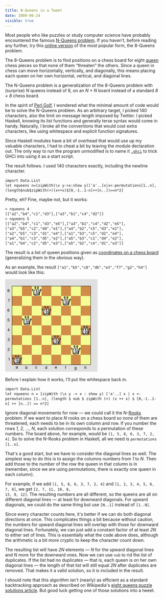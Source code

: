```yaml
---
title: N-Queens in a Tweet
date: 2009-06-24
visible: true
---
```

Most people who like puzzles or study computer science have probably encountered the famous <a href="http://en.wikipedia.org/wiki/Eight_queens_puzzle">N-Queens problem</a>. If you haven’t, before reading any further, try this <a href="http://www.hbmeyer.de/backtrack/achtdamen/eight.htm">online version</a> of the most popular form, the 8-Queens problem.

The 8-Queens problem is to find positions on a chess board for eight <a href="http://en.wikipedia.org/wiki/Queen_(chess)">queen</a> chess pieces so that none of them “threaten” the others. Since a queen in chess can move horizontally, vertically, and diagonally, this means placing each queen on her own horizontal, vertical, and diagonal lines.

The N-Queens problem is a generalization of the 8-Queens problem with (surprise) *N* queens instead of 8, on an *N × N* board instead of a standard *8 × 8* chess board.

In the spirit of <a href="http://en.wikipedia.org/wiki/Perl#Perl_golf">Perl Golf</a>, I wondered what the minimal amount of code would be to solve the N-Queens problem. As an arbitrary target, I picked 140 characters, also the limit on message length imposed by Twitter. I picked Haskell, knowing its list functions and generally terse syntax would come in handy. Naturally, I broke all the conventions that would cost extra characters, like using whitespace and explicit function signatures.

Since Haskell modules have a bit of overhead that would use up my valuable characters, I had to cheat a bit by leaving the module declaration out. The only way to run the program unmodified is to name it <code><a href="http://www.haskell.org/ghc/docs/latest/html/users_guide/ghci-dot-files.html">.ghci</a></code> to trick GHCi into using it as a start script.

The result follows. I used 140 characters exactly, including the newline character.

    import Data.List
    let nqueens n=[zipWith(\x y->x:show y)['a'..]x|x<-permutations[1..n],(length$nub$zipWith(+)(x++x)$[0,-1..1-n]++[n..])==n*2]

Pretty, eh? Fine, maybe not, but it works:

    > nqueens 4
    [["a2","b4","c1","d3"],["a3","b1","c4","d2"]]
    > nqueens 5
    [["a2","b4","c1","d3","e5"],["a3","b1","c4","d2","e5"],
    ["a3","b5","c2","d4","e1"],["a4","b2","c5","d3","e1"],
    ["a2","b5","c3","d1","e4"],["a1","b3","c5","d2","e4"],
    ["a4","b1","c3","d5","e2"],["a5","b3","c1","d4","e2"],
    ["a1","b4","c2","d5","e3"],["a5","b2","c4","d1","e3"]]

The result is a list of queen positions given as <a href="http://en.wikipedia.org/wiki/Algebraic_chess_notation#Naming_squares_on_the_board">coordinates on a chess board</a> (generalizing them in the obvious way).

As an example, the result <code>["a1","b5","c8","d6","e3","f7","g2","h4"]</code> would look like this:

![Eight Queens Solution](8queens.png)

Before I explain how it works, I'll put the whitespace back in.

    import Data.List
    let nqueens n = [zipWith (\x y -> x : show y) ['a'..] x | x <- permutations [1..n], (length $ nub $ zipWith (+) (x ++ x) $ [0,-1..1-n] ++ [n..]) == n*2]

Ignore diagonal movements for now — we could call it the N-<a href="http://en.wikipedia.org/wiki/Rook_(chess)">Rooks</a> problem. If we want to place *N* rooks on a chess board so none of them are threatened, each needs to be in its own column and row. If you number the rows *1, 2, ..., N*, each solution corresponds to a permutation of these numbers. The board above, for example, would be <code>[1, 5, 8, 6, 3, 7, 2, 4]</code>. So to solve the N-Rooks problem in Haskell, all we need is <code>permutations [1..n]</code>.

That's a good start, but we have to consider the diagonal lines as well. The simplest way to do this is to assign the columns numbers from *1* to *N*. Then add those to the number of the row the queen in that column is in (remember, since we are using permutations, there is exactly one queen in each column).

For example, if we add <code>[1, 5, 8, 6, 3, 7, 2, 4]</code> and <code>[1, 2, 3, 4, 5, 6, 7, 8]</code>, we get <code>[2, 7, 11, 10, 8, 13, 9, 12]</code>. The resulting numbers are all different, so the queens are all on different diagonal lines — at least for downward diagonals. For upward diagonals, we could do the same thing but use <code>[N..1]</code> instead of <code>[1..N]</code>.

Since every character counts here, it's better if we can do both diagonal directions at once. This complicates things a bit because without caution, the numbers for upward diagonal lines will overlap with those for downward diagonal lines. Fortunately, we can just add a constant factor of at least *2N* to either set of lines. This is essentially what the code above does, although the arithmetic is a bit more cryptic to keep the character count down.

The resulting list will have *2N* elements — *N* for the upward diagonal lines and *N* more for the downward ones. Now we can use <code>nub</code> to rid the list of duplicates. If the list had no duplicates — that is, each queen is on her own diagonal lines — the <span>length</span> of that list will still equal *2N* after duplicates are removed. That makes it a valid solution, so it is included in the result.

I should note that this algorithm isn't (nearly) as efficient as a standard backtracking approach as described on Wikipedia's <a href="http://en.wikipedia.org/wiki/Eight_queens_puzzle_solutions">eight queens puzzle solutions article</a>. But good luck getting one of those solutions into a tweet.

